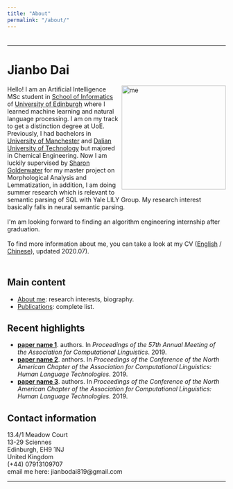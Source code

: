 ```yaml
---
title: "About"
permalink: "/about/"
---
```

<html lang="en">
    <head>
        <meta charset="UTF-8">
        <title>Homepage</title>
    </head>
    <body>
        <div style="float: left; padding-top: 1ex;">
            <hr>
            <h1>Jianbo Dai</h1>
            <p>
                <img src="../assets/photo.jpg" alt="me" width="240" align ="right">
                Hello! I am an Artificial Intelligence MSc student in <a href="http://www.inf.ed.ac.uk/">School of Informatics</a> of <a href="http://www.ed.ac.uk/">University of Edinburgh</a> where I learned machine learning and natural language processing. I am on my track to get a distinction degree at UoE. Previously, I had bachelors in <a href="https://www.manchester.ac.uk">University of Manchester</a> and <a href="http://en.dlut.edu.cn">Dalian University of Technology</a> but majored in Chemical Engineering. Now I am luckily supervised by <a href="http://homepages.inf.ed.ac.uk/sgwater/">Sharon Golderwater</a> for my master project on Morphological Analysis and Lemmatization, in addition, I am doing summer research which is relevant to semantic parsing of SQL with Yale LILY Group. My research interest basically falls in neural semantic parsing.
                <br>
                <br>
                I'm am looking forward to finding an algorithm engineering internship after graduation.
                <br>
                <br>
                To find more information about me, you can take a look at my CV (<a href="https://github.com/1e0ndavid/1e0ndavid.github.io/blob/master/assets/CV/CV_EN_1_3.pdf">English</a>
                / <a href="https://github.com/1e0ndavid/1e0ndavid.github.io/blob/master/assets/CV/CV_CN_1_2.pdf">Chinese</a>), updated 2020.07).
            </p>
        </div>
        <div style="clear: left; padding-top: 1ex;">
            <h2>Main content</h2>
            <p> </p>
            <ul>
                <li>
                    <a href="publication.html">About me</a>: research interests, biography.
                </li>
                <li>
                    <a href="publication.html">Publications</a>: complete list.
                </li>
            </ul>
            <p> </p>
            <h2>Recent highlights</h2>
            <p> </p>
            <ul>
                <li>
                    <a href="papers/acl19-pastTense.pdf"><b>paper name 1</b></a>.&nbsp;authors.
                     In <i>Proceedings of the 57th Annual Meeting of the Association for Computational Linguistics</i>.  2019.
                </li>
                <li>
                    <a href="papers/naacl19-sp2txtPretraining.pdf"><b>paper name 2</b></a>.&nbsp;anthors.
                     In <i>Proceedings of the Conference of the North American Chapter of the Association for Computational Linguistics: Human Language Technologies</i>.  2019.
                </li>
                <li>
                    <a href="papers/naacl19-lematusSemiSup.pdf"><b>paper name 3</b></a>.&nbsp;authors.
                     In <i>Proceedings of the Conference of the North American Chapter of the Association for Computational Linguistics: Human Language Technologies</i>.  2019.
                </li>
            </ul>
            <p> </p>
            <h2>Contact information</h2>
            <p>
                13.4/1 Meadow Court<br>
                13-29 Sciennes<br>
                Edinburgh, EH9 1NJ<br>
                United Kingdom<br>
                (+44) 07913109707<br>
                email me here: jianbodai819@gmail.com<br>
            </p>
            <hr>
            <font size="-1">
            <!-- hhmts start -->
            <!--Last modified: Mon Aug 15 17:31:26 BST 2011-->
            <!-- hhmts end -->
            </font>
        </div>
    </body>
</html>
